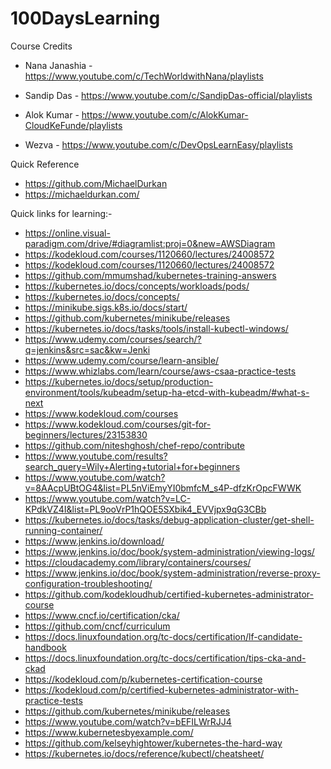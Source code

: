 # 100DaysLearning

Course Credits
- Nana Janashia - https://www.youtube.com/c/TechWorldwithNana/playlists

- Sandip Das    - https://www.youtube.com/c/SandipDas-official/playlists

- Alok Kumar    - https://www.youtube.com/c/AlokKumar-CloudKeFunde/playlists

- Wezva         - https://www.youtube.com/c/DevOpsLearnEasy/playlists

Quick Reference

- https://github.com/MichaelDurkan
- https://michaeldurkan.com/

Quick links for learning:-

- https://online.visual-paradigm.com/drive/#diagramlist:proj=0&new=AWSDiagram
- https://kodekloud.com/courses/1120660/lectures/24008572
- https://kodekloud.com/courses/1120660/lectures/24008572
- https://github.com/mmumshad/kubernetes-training-answers
- https://kubernetes.io/docs/concepts/workloads/pods/
- https://kubernetes.io/docs/concepts/
- https://minikube.sigs.k8s.io/docs/start/
- https://github.com/kubernetes/minikube/releases
- https://kubernetes.io/docs/tasks/tools/install-kubectl-windows/
- https://www.udemy.com/courses/search/?q=jenkins&src=sac&kw=Jenki
- https://www.udemy.com/course/learn-ansible/
- https://www.whizlabs.com/learn/course/aws-csaa-practice-tests
- https://kubernetes.io/docs/setup/production-environment/tools/kubeadm/setup-ha-etcd-with-kubeadm/#what-s-next
- https://www.kodekloud.com/courses
- https://www.kodekloud.com/courses/git-for-beginners/lectures/23153830
- https://github.com/niteshghosh/chef-repo/contribute
- https://www.youtube.com/results?search_query=Wily+Alerting+tutorial+for+beginners
- https://www.youtube.com/watch?v=8AAcpUBtOG4&list=PL5nViEmyYI0bmfcM_s4P-dfzKrOpcFWWK
- https://www.youtube.com/watch?v=LC-KPdkVZ4I&list=PL9ooVrP1hQOE5SXbik4_EVVjpx9qG3CBb
- https://kubernetes.io/docs/tasks/debug-application-cluster/get-shell-running-container/
- https://www.jenkins.io/download/
- https://www.jenkins.io/doc/book/system-administration/viewing-logs/
- https://cloudacademy.com/library/containers/courses/
- https://www.jenkins.io/doc/book/system-administration/reverse-proxy-configuration-troubleshooting/
- https://github.com/kodekloudhub/certified-kubernetes-administrator-course
- https://www.cncf.io/certification/cka/
- https://github.com/cncf/curriculum
- https://docs.linuxfoundation.org/tc-docs/certification/lf-candidate-handbook
- https://docs.linuxfoundation.org/tc-docs/certification/tips-cka-and-ckad
- https://kodekloud.com/p/kubernetes-certification-course
- https://kodekloud.com/p/certified-kubernetes-administrator-with-practice-tests
- https://github.com/kubernetes/minikube/releases
- https://www.youtube.com/watch?v=bEFILWrRJJ4
- https://www.kubernetesbyexample.com/
- https://github.com/kelseyhightower/kubernetes-the-hard-way
- https://kubernetes.io/docs/reference/kubectl/cheatsheet/
